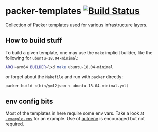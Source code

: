 # packer-templates [![Build Status](https://travis-ci.org/travis-ci/packer-templates.svg?branch=master)](https://travis-ci.org/travis-ci/packer-templates)

Collection of Packer templates used for various infrastructure layers.

## How to build stuff

To build a given template, one may use the `make` implicit builder, like the
following for `ubuntu-18.04-minimal`:

``` bash
ARCH=arm64 BUILDER=lxd make ubuntu-18.04-minimal
```

or forget about the `Makefile` and run with `packer` directly:

``` bash
packer build <(bin/yml2json < ubuntu-18.04-minimal.yml)
```

## env config bits

Most of the templates in here require some env vars.  Take a look at
[`.example.env`](./.example.env) for an example.  Use of
[autoenv](https://github.com/kennethreitz/autoenv) is encouraged but not
required.
